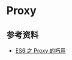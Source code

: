 # Proxy

## 参考资料

-   [ES6 之 Proxy 的巧用](https://mp.weixin.qq.com/s?__biz=Mzg4MTYwMzY1Mw==&mid=2247496320&idx=1&sn=ccb8097a1d3e973d2344f577de1a8104&source=41#wechat_redirect)
